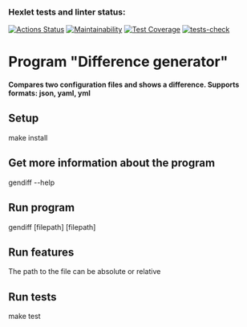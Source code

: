 ### Hexlet tests and linter status:
[![Actions Status](https://github.com/nikitos3000/frontend-project-46/workflows/hexlet-check/badge.svg)](https://github.com/nikitos3000/frontend-project-46/actions)
[![Maintainability](https://api.codeclimate.com/v1/badges/b3bbe21718f232c456f9/maintainability)](https://codeclimate.com/github/nikitos3000/frontend-project-46/maintainability)
[![Test Coverage](https://api.codeclimate.com/v1/badges/b3bbe21718f232c456f9/test_coverage)](https://codeclimate.com/github/nikitos3000/frontend-project-46/test_coverage)
[![tests-check](https://github.com/nikitos3000/frontend-project-46/actions/workflows/main.yml/badge.svg)](https://github.com/nikitos3000/frontend-project-46/actions/workflows/main.yml)

# Program "Difference generator" 

#### Compares two configuration files and shows a difference. Supports formats: json, yaml, yml

## Setup

make install

## Get more information about the program

gendiff --help

## Run program

gendiff [filepath] [filepath]

## Run features

The path to the file can be absolute or relative

## Run tests

make test
